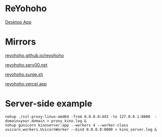 # ReYohoho
[Desktop App](https://github.com/reyohoho/reyohoho-desktop)

# Mirrors
[reyohoho.github.io/reyohoho](https://reyohoho.github.io/reyohoho)

[reyohoho.serv00.net](https://reyohoho.serv00.net)

[reyohoho.surge.sh](https://reyohoho.surge.sh)

[reyohoho.vercel.app](https://reyohoho.vercel.app)

# Server-side example
```
nohup ./ssl-proxy-linux-amd64 -from 0.0.0.0:443 -to 127.0.0.1:8000  -domain=your.domain > proxy_kino.log &
nohup gunicorn kinoserver:app --workers 4 --worker-class uvicorn.workers.UvicornWorker --bind 0.0.0.0:8000 > kino_server.log &
```
